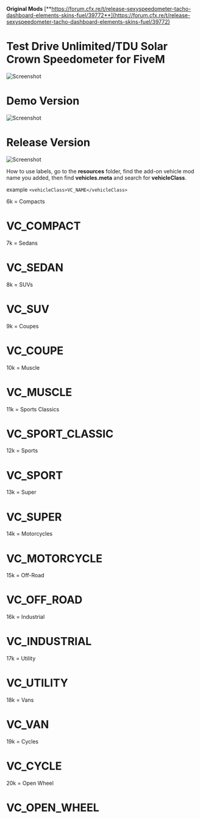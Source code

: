 **Original Mods**
[**https://forum.cfx.re/t/release-sexyspeedometer-tacho-dashboard-elements-skins-fuel/39772**](https://forum.cfx.re/t/release-sexyspeedometer-tacho-dashboard-elements-skins-fuel/39772)

# Test Drive Unlimited/TDU Solar Crown Speedometer for FiveM

![Screenshot](https://i.ibb.co/gtPKPYh/TDUSCXFive-M.png)


# Demo Version

![Screenshot](https://i.ibb.co/GMx55n9/TDUSCDemo-Five-M.jpg)

# Release Version

![Screenshot](https://i.ibb.co/NrvQhpN/TDUSCRelease-Five-M.jpg)

How to use labels, go to the **resources** folder, find the add-on vehicle mod name you added, then find **vehicles.meta** and search for **vehicleClass**.

example
`<vehicleClass>VC_NAME</vehicleClass>`

6k = Compacts

# VC_COMPACT

7k = Sedans

# VC_SEDAN

8k = SUVs

# VC_SUV

9k = Coupes

# VC_COUPE

10k = Muscle

# VC_MUSCLE

11k = Sports Classics

# VC_SPORT_CLASSIC

12k = Sports

# VC_SPORT

13k = Super

# VC_SUPER

14k = Motorcycles

# VC_MOTORCYCLE

15k = Off-Road

# VC_OFF_ROAD

16k = Industrial

# VC_INDUSTRIAL

17k = Utility

# VC_UTILITY

18k = Vans

# VC_VAN

19k = Cycles

# VC_CYCLE

20k = Open Wheel

# VC_OPEN_WHEEL

